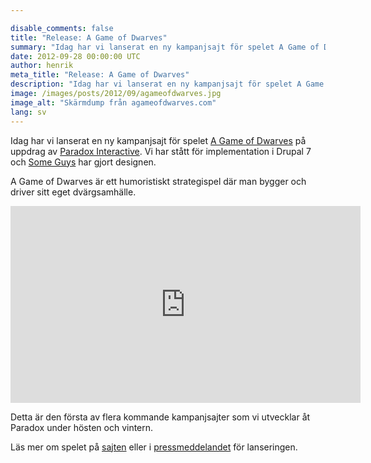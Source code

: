 ```yaml
---

disable_comments: false
title: "Release: A Game of Dwarves"
summary: "Idag har vi lanserat en ny kampanjsajt för spelet A Game of Dwarves på uppdrag av Paradox Interactive."
date: 2012-09-28 00:00:00 UTC
author: henrik
meta_title: "Release: A Game of Dwarves"
description: "Idag har vi lanserat en ny kampanjsajt för spelet A Game of Dwarves på uppdrag av Paradox Interactive."
image: /images/posts/2012/09/agameofdwarves.jpg
image_alt: "Skärmdump från agameofdwarves.com"
lang: sv
---
```


<p>Idag har vi lanserat en ny kampanjsajt för spelet <a href="http://www.agameofdwarves.com">A Game of Dwarves</a> på uppdrag av <a href="http://www.paradoxplaza.com/">Paradox Interactive</a>. Vi har stått för implementation i Drupal 7 och <a href="http://www.someguys.se">Some Guys</a> har gjort designen.</p>

<p>A Game of Dwarves är ett humoristiskt strategispel där man bygger och driver sitt eget dvärgsamhälle.</p>

<p><iframe width="560" height="315" src="http://www.youtube.com/embed/oGO6HcgHUSQ" frameborder="0" allowfullscreen></iframe></p>

<p>Detta är den första av flera kommande kampanjsajter som vi utvecklar åt Paradox under hösten och vintern.</p>

<p>Läs mer om spelet på <a href="http://www.agameofdwarves.com">sajten</a> eller i <a href="http://www.paradoxplaza.com/press/2012/9/alert-dwarves-names-needed-urgently">pressmeddelandet</a> för lanseringen.</p>
